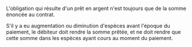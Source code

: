 L'obligation qui résulte d'un prêt en argent n'est toujours que de la somme énoncée au contrat.

S'il y a eu augmentation ou diminution d'espèces avant l'époque du paiement, le débiteur doit rendre la somme prêtée, et ne doit rendre que cette somme dans les espèces ayant cours au moment du paiement.
